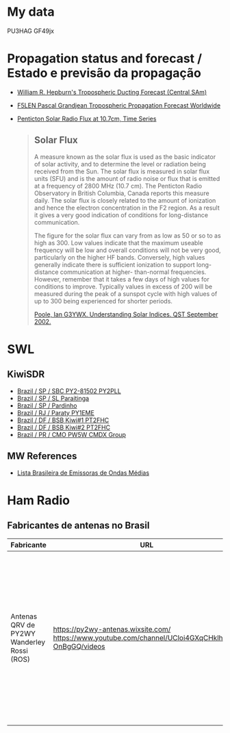 # My data
PU3HAG
GF49jx

# Propagation status and forecast / Estado e previsão da propagação

* [William R. Hepburn's Tropospheric Ducting Forecast (Central SAm)](https://www.dxinfocentre.com/tropo_sam.html)
* [F5LEN Pascal Grandjean Tropospheric Propagation Forecast Worldwide](http://tropo.f5len.org/WW/)
* [Penticton Solar Radio Flux at 10.7cm, Time Series](https://lasp.colorado.edu/lisird/data/penticton_radio_flux/)

  > ## Solar Flux
  >
  > A measure known as the solar flux is used as the basic indicator of solar activity, and to determine the level or radiation being received from the Sun. The solar flux is measured in solar flux units (SFU) and is the amount of radio noise or flux that is emitted at a frequency of 2800 MHz (10.7 cm). The Penticton Radio Observatory in British Columbia, Canada reports this measure daily. The solar flux is closely related to the amount of ionization and hence the electron concentration in the F2 region. As a result it gives a very good indication of conditions for long-distance communication.
  >
  > The figure for the solar flux can vary from as low as 50 or so to as high as 300. Low values indicate that the maximum useable frequency will be low and overall conditions will not be very good, particularly on the higher HF bands. Conversely, high values generally indicate there is sufficient ionization to support long-distance communication at higher-
than-normal frequencies. However, remember that it takes a few days of high values for conditions to improve. Typically values in excess of 200 will be measured during the peak of a sunspot cycle with high values of up to 300 being experienced for shorter periods.
  >
  > [Poole, Ian G3YWX. Understanding Solar Indices. QST September 2002.](https://www.arrl.org/files/file/Technology/tis/info/pdf/0209038.pdf)



# SWL

## KiwiSDR
* [Brazil / SP / SBC PY2-81502 PY2PLL](http://186.193.231.135:8073/)
* [Brazil / SP / SL Paraitinga](http://paraitinga.proxy.kiwisdr.com:8073/)
* [Brazil / SP / Pardinho](http://pardinho.kiwisdr.com.br:8073/)
* [Brazil / RJ / Paraty PY1EME](http://py1eme.homeip.net:8073/)
* [Brazil / DF / BSB Kiwi#1 PT2FHC](http://kiwibsb.ddns.net:8073/)
* [Brazil / DF / BSB Kiwi#2 PT2FHC](http://kiwibsb.ddns.net:8074/)
* [Brazil / PR / CMO PW5W CMDX Group](http://pw5w.homeip.net:8073/)

## MW References 
* [Lista Brasileira de Emissoras de Ondas Médias](https://www.ondascurtas.com/lista-brasileira-de-emissoras-de-ondas-medias/)

# Ham Radio
## Fabricantes de antenas no Brasil
| Fabricante | URL | Comentário |
|------------|-----|------------|
| Antenas QRV de PY2WY Wanderley Rossi (ROS) | https://py2wy-antenas.wixsite.com/ https://www.youtube.com/channel/UCloi4GXqCHklh8BZ-OnBgGQ/videos | Canal no Youtube mostra a confeção de componentes das antenas. Também vídeo mostrando banda passante da antena 40m de 150KHz com um 'dip' bem no meio. Etes detalhes em vídeo são pontos positivos ao fabricante. |
